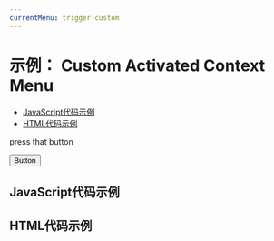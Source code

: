 ```yaml
---
currentMenu: trigger-custom  
---
```


# 示例： Custom Activated Context Menu

<!-- START doctoc generated TOC please keep comment here to allow auto update -->
<!-- DON'T EDIT THIS SECTION, INSTEAD RE-RUN doctoc TO UPDATE -->


- [JavaScript代码示例](#example-code)
- [HTML代码示例](#example-html)

<!-- END doctoc generated TOC please keep comment here to allow auto update -->

<span class="context-menu-one btn btn-neutral">press that button</span>

<button id="activate-menu" class="btn btn-default" type="submit">Button</button>

## JavaScript代码示例

<script type="text/javascript" class="showcase">
$(function(){
    // make button open the menu
    $('#activate-menu').on('click', function(e) {
        e.preventDefault();
        $('.context-menu-one').contextMenu();
        // or $('.context-menu-one').trigger("contextmenu");
        // or $('.context-menu-one').contextMenu({x: 100, y: 100});
    });
    
    $.contextMenu({
        selector: '.context-menu-one', 
        trigger: 'none',
        callback: function(key, options) {
            var m = "clicked: " + key;
            window.console && console.log(m) || alert(m); 
        },
        items: {
            "edit": {name: "Edit", icon: "edit"},
            "cut": {name: "Cut", icon: "cut"},
            "copy": {name: "Copy", icon: "copy"},
            "paste": {name: "Paste", icon: "paste"},
            "delete": {name: "Delete", icon: "delete"},
            "sep1": "---------",
            "quit": {name: "Quit", icon: function($element, key, item){ return 'context-menu-icon context-menu-icon-quit'; }}
        }
    });
});
</script>

## HTML代码示例
<div style="display:none;" class="showcase" data-showcase-import=".context-menu-one"></div>